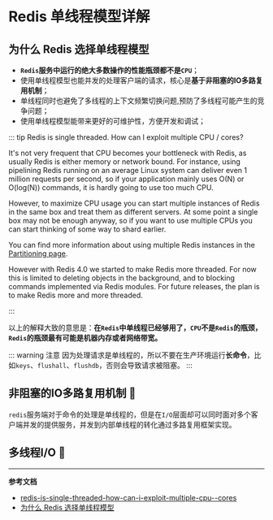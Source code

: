 # Redis 单线程模型详解

## 为什么 Redis 选择单线程模型

- **`Redis`服务中运行的绝大多数操作的性能瓶颈都不是`CPU`**；
- 使用单线程模型也能并发的处理客户端的请求，核心是**基于非阻塞的IO多路复用机制**；
- 单线程同时也避免了多线程的上下文频繁切换问题,预防了多线程可能产生的竞争问题；
- 使用单线程模型能带来更好的可维护性，方便开发和调试；

::: tip Redis is single threaded. How can I exploit multiple CPU / cores?

It's not very frequent that CPU becomes your bottleneck with Redis, as usually Redis is either memory or network bound. For instance, using pipelining Redis running on an average Linux system can deliver even 1 million requests per second, so if your application mainly uses O(N) or O(log(N)) commands, it is hardly going to use too much CPU.

However, to maximize CPU usage you can start multiple instances of Redis in the same box and treat them as different servers. At some point a single box may not be enough anyway, so if you want to use multiple CPUs you can start thinking of some way to shard earlier.

You can find more information about using multiple Redis instances in the [Partitioning page](https://redis.io/topics/partitioning).

However with Redis 4.0 we started to make Redis more threaded. For now this is limited to deleting objects in the background, and to blocking commands implemented via Redis modules. For future releases, the plan is to make Redis more and more threaded.

::: 

以上的解释大致的意思是：**在`Redis`中单线程已经够用了，`CPU`不是`Redis`的瓶颈，`Redis`的瓶颈最有可能是机器内存或者网络带宽。**

::: warning 注意
因为处理请求是单线程的，所以不要在生产环境运行**长命令**，比如`keys`、`flushall`、`flushdb`，否则会导致请求被阻塞。
:::

## 非阻塞的IO多路复用机制 :hammer:

`redis`服务端对于命令的处理是单线程的，但是在`I/O`层面却可以同时面对多个客户端并发的提供服务，并发到内部单线程的转化通过多路复用框架实现。


## 多线程I/O :hammer:


---
**参考文档**
- [redis-is-single-threaded-how-can-i-exploit-multiple-cpu--cores](https://redis.io/topics/faq#redis-is-single-threaded-how-can-i-exploit-multiple-cpu--cores)
- [为什么 Redis 选择单线程模型](https://draveness.me/whys-the-design-redis-single-thread/)
